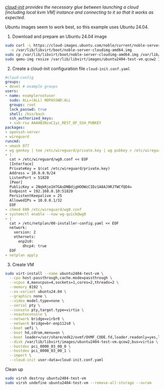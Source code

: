 *[cloud-init](https://cloudinit.readthedocs.io) provides the necessary glue between launching a cloud [including local kvm VM] instance and connecting to it so that it works as expected.*

Ubuntu images seem to work best, so this example uses Ubuntu 24.04.

1. Download and prepare an Ubuntu 24.04 image

```sh
sudo curl -L https://cloud-images.ubuntu.com/noble/current/noble-server-cloudimg-amd64.img \
  -o /var/lib/libvirt/boot/noble-server-cloudimg-amd64.img
sudo cp /var/lib/libvirt/boot/noble-server-cloudimg-amd64.img /var/lib/libvirt/images/ubuntu2404-test-vm.qcow2
sudo qemu-img resize /var/lib/libvirt/images/ubuntu2404-test-vm.qcow2 120G # or whatever storage size you need
```

2. Create a cloud-init configuration file `cloud-init.conf.yaml`

```yaml
#cloud-config
groups:
- devel # example groups
users:
- name: examplerootuser
  sudo: ALL=(ALL) NOPASSWD:ALL
  groups: root
  lock_passwd: true
  shell: /bin/bash
  ssh_authorized_keys:
  - ssh-rsa AAAAB3NzaC1yc_REST_OF_SSH_PUBKEY
packages:
- openssh-server
- wireguard
runcmd:
- umask 077
- wg genkey | tee /etc/wireguard/private.key | wg pubkey > /etc/wireguard/public.key
- |
  cat > /etc/wireguard/wg0.conf << EOF
  [Interface]
  PrivateKey = $(cat /etc/wireguard/private.key)
  Address = 10.0.0.9/24
  ListenPort = 51820
  [Peer]
  PublicKey = 2NqkRje1H7GAsDNBdjgHOOWzCIDz1A8AJ9RJTWCfQD4=
  Endpoint = 192.168.0.10:51820
  PersistentKeepalive = 25
  AllowedIPs = 10.0.0.1/32
  EOF
- chmod 600 /etc/wireguard/wg0.conf
- systemctl enable --now wg-quick@wg0
- |
  cat > /etc/netplan/00-installer-config.yaml << EOF
  network:
    version: 2
    ethernets:
      enp2s0:
        dhcp4: true
  EOF
- netplan apply
```

3. Create VM

```sh
sudo virt-install --name ubuntu2404-test-vm \
  --cpu host-passthrough,cache.mode=passthrough \
  --vcpus 4,maxvcpus=4,sockets=1,cores=2,threads=2 \
  --memory 8192 \
  --os-variant ubuntu24.04 \
  --graphics none \
  --video model.type=none \
  --serial pty \
  --console pty,target.type=virtio \
  --noautoconsole \
  --network bridge=virbr0 \
  --network bridge=br-enp112s0 \
  --boot uefi \
  --boot hd,cdrom,menu=on \
  --boot loader=/usr/share/edk2/ovmf/OVMF_CODE.fd,loader.readonly=yes,loader.type=pflash,nvram.template=/usr/share/edk2/ovmf/OVMF_VARS.fd \
  --disk /var/lib/libvirt/images/ubuntu2404-test-vm.qcow2,bus=virtio \
  --hostdev pci_0000_03_00_0 \
  --hostdev pci_0000_03_00_1 \
  --import \
  --cloud-init user-data=cloud-init.conf.yaml 
```

Clean up

```sh
sudo virsh destroy ubuntu2404-test-vm
sudo virsh undefine ubuntu2404-test-vm --remove-all-storage --nvram
```
